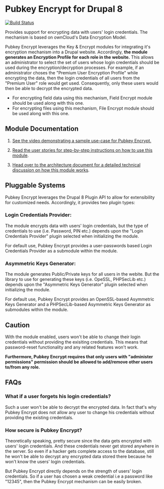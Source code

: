 # Pubkey Encrypt for Drupal 8

[![Build Status](https://travis-ci.org/d8-contrib-modules/pubkey_encrypt.svg?branch=8.x)](https://travis-ci.org/d8-contrib-modules/pubkey_encrypt)

Provides support for encrypting data with users' login credentials. The mechanism is based on ownCloud's Data Encryption Model.

Pubkey Encrypt leverages the Key & Encrypt modules for integrating it's encryption mechanism into a Drupal website. Accordingly, **the module generates an Encryption Profile for each role in the website.** This allows an administrator to select the set of users whose login credentials should be used during the encryption/decryption processes. For example, if an administrator choses the "Premium User Encryption Profile" while encrypting the data, then the login credentials of all users from the "Premium User" role would get used. Consequently, only these users would then be able to decrypt the encrypted data.

* For encrypting field data using this mechanism, Field Encrypt module should be used along with this one.
* For encrypting files using this mechanism, File Encrypt module should be used along with this one.

## Module Documentation
1) [See the video demonstrating a sample use-case for Pubkey Encrypt.](https://vimeo.com/174876122)

2) [Read the user stories for step-by-step instructions on how to use this module](documentation/UserStories.pdf).

3) [Head over to the architecture document for a detailed technical discussion on how this module works](documentation/ArchitectureDoc.pdf).


## Pluggable Systems
Pubkey Encrypt leverages the Drupal 8 Plugin API to allow for extensibility for customized needs. Accordingly, it provides two plugin types:

### Login Credentials Provider:
The module encrypts data with users' login credentials, but the type of credentials to use (i.e. Password, PIN etc.) depends upon the "Login Credentials Provider" plugin selected when initializing the module.

For default use, Pubkey Encrypt provides a user-passwords based Login Credentials Provider as a submodule within the module.

### Asymmetric Keys Generator:
The module generates Public/Private keys for all users in the webite. But the library to use for generating these keys (i.e. OpeSSL, PHPSecLib etc.) depends upon the "Asymmetric Keys Generator" plugin selected when initializing the module.

For default use, Pubkey Encrypt provides an OpenSSL-based Asymmetric Keys Generator and a PHPSecLib-based Asymmetric Keys Generator as submodules within the module.

## Caution
With the module enabled, users won't be able to change their login credentials without providing the exisiting credentials. This means that password-reset functionality and any related features won't work.

**Furthermore, Pubkey Encrypt requires that only users with "administer permissions" permission should be allowed to add/remove other users to/from any role.**

## FAQs

### What if a user forgets his login credentials?
Such a user won't be able to decrypt the encrypted data. In fact that's why Pubkey Encrypt does not allow any user to change his credentials without providing the existing credentials.

### How secure is Pubkey Encrypt?
Theoretically speaking, pretty secure since the data gets encrypted with users' login credentials. And these credentials never get stored anywhere in the server. So even if a hacker gets complete access to the database, still he won't be able to decrypt any encrypted data stored there because he won't know the users' login credentials.

But Pubkey Encrypt directly depends on the strength of users' login credentials. So if a user has chosen a weak credential i.e a password like "12345", then the Pubkey Encrypt mechanism can be easily broken.
